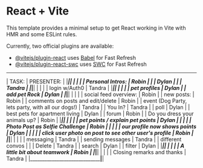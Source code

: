 # React + Vite

This template provides a minimal setup to get React working in Vite with HMR and some ESLint rules.

Currently, two official plugins are available:

- [@vitejs/plugin-react](https://github.com/vitejs/vite-plugin-react/blob/main/packages/plugin-react/README.md) uses [Babel](https://babeljs.io/) for Fast Refresh
- [@vitejs/plugin-react-swc](https://github.com/vitejs/vite-plugin-react-swc) uses [SWC](https://swc.rs/) for Fast Refresh
________________________________________________________________________________________
|            TASK:                                        |          PRESENTER:        |
|_________________________________________________________|____________________________|
|                                                         |                            |
|   Personal Intros:                                      |           Robin            |
|                                                         |                 Dylan      |
|                                                         |   Tandra                   |
|_________________________________________________________|____________________________|
|                                                         |                            |
|   login w/Auth0                                         |   Tandra                   |
|_________________________________________________________|____________________________|
|                                                         |                            |
|   pet profiles                                          |                 Dylan      |
|       add pet Rock                                      |                 Dylan      |
|_________________________________________________________|____________________________|
|                                                         |                            |
|   social feed overview:                                 |           Robin            |
|   new posts:                                            |           Robin            |
|      comments on posts and edit/delete                  |           Robin            |
|   event  (Dog Party, lets party, with all our dogs!)    |   Tandra                   |
|      You In?                                            |   Tandra                   |
|   poll                                                  |                 Dylan      |
|      best pets for apartment living                     |                 Dylan      |
|   forum                                                 |           Robin            |
|      Do you dress your animals up?                      |           Robin            |
|_________________________________________________________|____________________________|
|                                                         |                            |
|   pet points / explain pet points                       |                 Dylan      |
|                                                         |                            |
|       Photo Post as Selfie Challenge                    |           Robin            |
|                                                         |                            |
|       our profile now shows points                      |                 Dylan      |
|                                                         |                            |
|   click user photo on post to see other user's profile  |           Robin            |
|_________________________________________________________|____________________________|
|                                                         |                            |
|   messaging                                             |   Tandra                   |
|    sending messages                                     |   Tandra                   |
|    different convos                                     |                            |
|       Delete                                            |   Tandra                   |
|       search                                            |                 Dylan      |
|       filter                                            |                 Dylan      |
|_________________________________________________________|____________________________|
|                                                         |                            |
|   A little bit about teamwork                           |           Robin            |
|_________________________________________________________|____________________________|
|                                                         |                            |
|   Closing remarks and thanks                            |   Tandra                   |
|_________________________________________________________|____________________________|